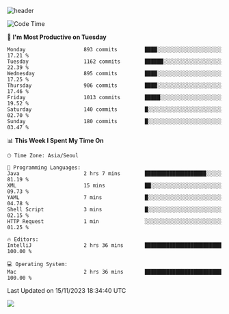 ![header](https://capsule-render.vercel.app/api?type=Egg&color=timeAuto&height=300&section=header&text=PoPo&fontSize=90&animation=fadeIn)

  <!--START_SECTION:waka-->
![Code Time](http://img.shields.io/badge/Code%20Time-1%2C261%20hrs%2013%20mins-blue)

📅 **I'm Most Productive on Tuesday** 

```text
Monday                   893 commits         ████░░░░░░░░░░░░░░░░░░░░░   17.21 % 
Tuesday                  1162 commits        ██████░░░░░░░░░░░░░░░░░░░   22.39 % 
Wednesday                895 commits         ████░░░░░░░░░░░░░░░░░░░░░   17.25 % 
Thursday                 906 commits         ████░░░░░░░░░░░░░░░░░░░░░   17.46 % 
Friday                   1013 commits        █████░░░░░░░░░░░░░░░░░░░░   19.52 % 
Saturday                 140 commits         █░░░░░░░░░░░░░░░░░░░░░░░░   02.70 % 
Sunday                   180 commits         █░░░░░░░░░░░░░░░░░░░░░░░░   03.47 % 
```


📊 **This Week I Spent My Time On** 

```text
🕑︎ Time Zone: Asia/Seoul

💬 Programming Languages: 
Java                     2 hrs 7 mins        ████████████████████░░░░░   81.19 % 
XML                      15 mins             ██░░░░░░░░░░░░░░░░░░░░░░░   09.73 % 
YAML                     7 mins              █░░░░░░░░░░░░░░░░░░░░░░░░   04.78 % 
Shell Script             3 mins              █░░░░░░░░░░░░░░░░░░░░░░░░   02.15 % 
HTTP Request             1 min               ░░░░░░░░░░░░░░░░░░░░░░░░░   01.25 % 

🔥 Editors: 
IntelliJ                 2 hrs 36 mins       █████████████████████████   100.00 % 

💻 Operating System: 
Mac                      2 hrs 36 mins       █████████████████████████   100.00 % 
```


 Last Updated on 15/11/2023 18:34:40 UTC
<!--END_SECTION:waka-->



<img src="https://capsule-render.vercel.app/api?type=Egg&color=timeAuto&height=300&section=footer&text=PoPo&fontSize=90&animation=fadeIn&reversal=true" />
